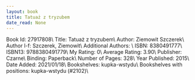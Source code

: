 ```yaml
---
layout: book
title: Tatuaż z tryzubem
date_read: None
---
```


Book Id: 27917808\ 
Title: Tatuaż z tryzubem\ 
Author: Ziemowit Szczerek\ 
Author l-f: Szczerek, Ziemowit\ 
Additional Authors: \ 
ISBN: 8380491777\ 
ISBN13: 9788380491779\ 
My Rating: 0\ 
Average Rating: 3.90\ 
Publisher: Czarne\ 
Binding: Paperback\ 
Number of Pages: 328\ 
Year Published: 2015\ 
Date Added: 2021/01/18\ 
Bookshelves: kupka-wstydu\ 
Bookshelves with positions: kupka-wstydu (#2102)\ 

